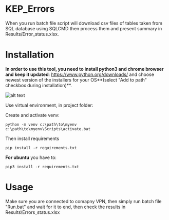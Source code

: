 # KEP_Errors
 
When you run batch file script will download csv files of tables taken from SQL database using SQLCMD then process them and present summary in Results/Error_status.xlsx.


# Installation

**In order to use this tool, you need to install python3 and chrome browser and keep it updated**: https://www.python.org/downloads/ and choose newest version of the installers for your OS**(select "Add to path" checkbox during installation)**.

![alt text](https://i.imgur.com/06EspWQ.png)

Use virtual environment, in project folder:

Create and activate venv:
```
python -m venv c:\path\to\myenv
c:\path\to\myenv\Scripts\activate.bat
```

Then install requirements
```
pip install -r requirements.txt
```


**For ubuntu**  you have to:

```
pip3 install -r requirements.txt
```

# Usage
Make sure you are connected to comapny VPN, then simply run batch file "Run.bat" and wait for it to end, then check the results in Results\Errors_status.xlsx
